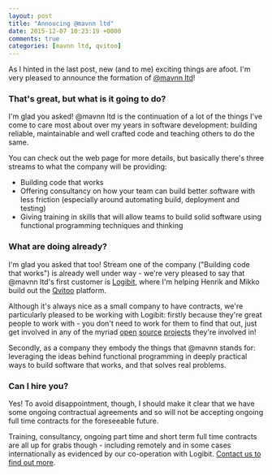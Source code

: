 ```yaml
---
layout: post
title: "Annoucing @mavnn ltd"
date: 2015-12-07 10:23:19 +0000
comments: true
categories: [mavnn ltd, qvitoo]
---
```

As I hinted in the last post, new (and to me) exciting things are afoot. I'm very pleased
to announce the formation of [@mavnn ltd](http://mavnn.co.uk)!

### That's great, but what is it going to do?

I'm glad you asked! @mavnn ltd is the continuation of a lot of the things I've come to care most about over my years in software development: building reliable, maintainable and well crafted code and teaching others to do the same.

You can check out the web page for more details, but basically there's three streams to what the company will be providing:

* Building code that works
* Offering consultancy on how your team can build better software with less friction (especially around automating build, deployment and testing)
* Giving training in skills that will allow teams to build solid software using functional programming techniques and thinking

### What are doing already?

I'm glad you asked that too! Stream one of the company ("Building code that works") is already well under way - we're very pleased to say that @mavnn ltd's first customer is [Logibit](https://github.com/logibit), where I'm helping Henrik and Mikko build out the [Qvitoo](https://qvitoo.com/) platform.

Although it's always nice as a small company to have contracts, we're particularly pleased to be working with Logibit: firstly because they're great people to work with - you don't need to work for them to find that out, just get involved in any of the myriad [open](http://suave.io/) [source](https://github.com/Albacore/albacore) [projects](https://github.com/logary/logary) they're involved in!

Secondly, as a company they embody the things that @mavnn stands for: leveraging the ideas behind functional programming in deeply practical ways to build software that works, and that solves real problems.

### Can I hire you?

Yes! To avoid disappointment, though, I should make it clear that we have some ongoing contractual agreements and so will not be accepting ongoing full time contracts for the foreseeable future.

Training, consultancy, ongoing part time and short term full time contracts are all up for grabs though - including remotely and in some cases internationally as evidenced by our co-operation with Logibit. [Contact us to find out more](http://mavnn.co.uk/#contacts).
